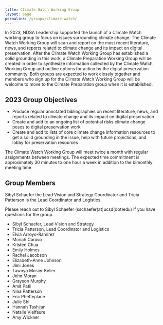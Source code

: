 ```yaml
---
title: Climate Watch Working Group
layout: page
permalink: /groups/climate-watch/
---
```


In 2023, NDSA Leadership supported the launch of a Climate Watch working group to focus on issues surrounding climate change. The Climate Watch Working Group will scan and report on the most recent literature, news, and reports related to climate change and its impact on digital preservation. After the Climate Watch Working Group has established a solid grounding in this work, a Climate Preparation Working Group will be created in order to synthesize information collected by the Climate Watch Working Group and outline options for action by the digital preservation community. Both groups are expected to work closely together and members who sign up for the Climate Watch Working Group will be welcome to move to the Climate Preparation group when it is established.
 

## 2023 Group Objectives 
- Produce regular annotated bibliographies on recent literature, news, and reports related to climate change and its impact on digital preservation
- Create and add to an ongoing list of potential risks climate change poses to digital preservation work
- Create and add to lists of core climate change information resources to get a solid grounding in the issue, help with future projections, and lobby for preservation resources

The Climate Watch Working Group will meet twice a month with regular assignments between meetings. The expected time commitment is approximately 30 minutes to one hour a week in addition to the bimonthly meeting time.      


## Group Members 
Sibyl Schaefer the Lead Vision and Strategy Coordinator and Tricia Patterson is the Lead Coordinator and Logistics. 

Please reach out to Sibyl Schaefer (sschaefer(at)ucsd(dot)edu) if you have questions for the group.  

- Sibyl Schaefer, Lead Vision and Strategy
- Tricia Patterson, Lead Coordinator and Logistics
- Elvia Arroyo-Ramirez
- Moriah Caruso
- Kristen Chua
- Emily Holmes
- Rachel Jacobson
- Elizabeth-Anne Johnson
- Jimi Jones
- Tawnya Mosier Keller
- John Moran
- Grayson Murphy
- Amit Patil
- Nina Patterson
- Eric Phetteplace
- Julie Shi
- Hannah Tashjian
- Natalie Vielfaure
- Amy Wickner
